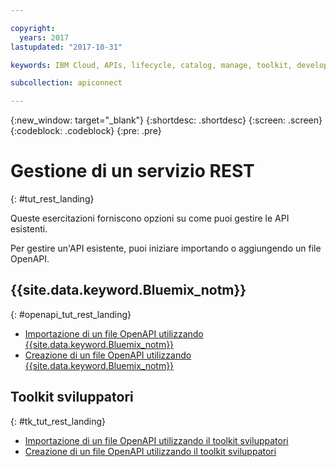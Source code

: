 ```yaml
---

copyright:
  years: 2017
lastupdated: "2017-10-31"

keywords: IBM Cloud, APIs, lifecycle, catalog, manage, toolkit, develop, dev portal, tutorials

subcollection: apiconnect

---
```



{:new_window: target="_blank"}
{:shortdesc: .shortdesc}
{:screen: .screen}
{:codeblock: .codeblock}
{:pre: .pre}

# Gestione di un servizio REST
{: #tut_rest_landing}

Queste esercitazioni forniscono opzioni su come puoi gestire le API esistenti.

Per gestire un'API esistente, puoi iniziare importando o aggiungendo un file OpenAPI.

## {{site.data.keyword.Bluemix_notm}}
{: #openapi_tut_rest_landing}

- [Importazione di un file OpenAPI utilizzando {{site.data.keyword.Bluemix_notm}}](/docs/services/apiconnect/tutorials?topic=apiconnect-tut_import_openapi_rest_bm#tut_import_openapi_rest_bm)
- [Creazione di un file OpenAPI utilizzando {{site.data.keyword.Bluemix_notm}}](/docs/services/apiconnect/tutorials?topic=apiconnect-tut_add_openapi_rest_bm)

## Toolkit sviluppatori
{: #tk_tut_rest_landing}

- [Importazione di un file OpenAPI utilizzando il toolkit sviluppatori](/docs/services/apiconnect/tutorials?topic=apiconnect-tut_import_openapi_rest_tk)
- [Creazione di un file OpenAPI utilizzando il toolkit sviluppatori](/docs/services/apiconnect/tutorials?topic=apiconnect-tut_add_openapi_rest_tk)










